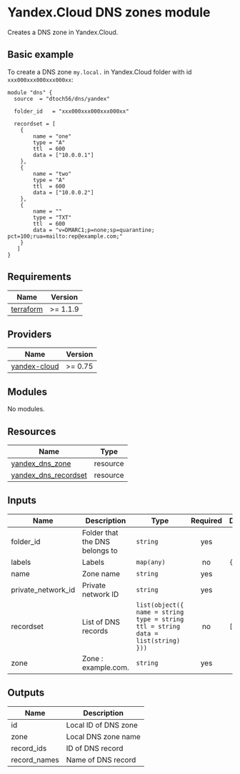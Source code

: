 # Yandex.Cloud DNS zones module

Creates a DNS zone in Yandex.Cloud.

## Basic example

To create a DNS zone `my.local.` in Yandex.Cloud folder with id `xxx000xxx000xxx000xx`:

```hcl
module "dns" {
  source  = "dtoch56/dns/yandex"

  folder_id   = "xxx000xxx000xxx000xx"

  recordset = [
    {
        name = "one"
        type = "A"
        ttl  = 600
        data = ["10.0.0.1"]
    },
    {
        name = "two"
        type = "A"
        ttl  = 600
        data = ["10.0.0.2"]
    },
    {
        name = ""
        type = "TXT"
        ttl  = 600
        data = "v=DMARC1;p=none;sp=quarantine; pct=100;rua=mailto:rep@example.com;"
    }
   ]
}
```

## Requirements

| Name                                            | Version  |
|-------------------------------------------------|----------|
| [terraform](https://www.terraform.io/downloads) | >= 1.1.9 |

## Providers

| Name                                                                                    | Version |
|-----------------------------------------------------------------------------------------|---------|
| [yandex-cloud](https://registry.terraform.io/providers/yandex-cloud/yandex/latest/docs) | >= 0.75 |

## Modules

No modules.

## Resources

| Name                                                                                                                           | Type     |
|--------------------------------------------------------------------------------------------------------------------------------|----------|
| [yandex_dns_zone](https://registry.terraform.io/providers/yandex-cloud/yandex/latest/docs/resources/yandex_dns_zone)           | resource |
| [yandex_dns_recordset](https://registry.terraform.io/providers/yandex-cloud/yandex/latest/docs/resources/yandex_dns_recordset) | resource |
## Inputs

| Name                 | Description                    | Type                                                                             | Required | Default |
|----------------------|--------------------------------|----------------------------------------------------------------------------------|:--------:|---------|
| folder_id            | Folder that the DNS belongs to | `string`                                                                         |   yes    |         |
| labels               | Labels                         | `map(any)`                                                                       |    no    | `{}`    |
| name                 | Zone name                      | `string`                                                                         |   yes    |         |
| private\_network\_id | Private network ID             | `string`                                                                         |   yes    |         |
| recordset            | List of DNS records            | `list(object({ name = string type = string ttl = string data = list(string) }))` |    no    | `[]`    |
| zone                 | Zone : example.com.            | `string`                                                                         |   yes    |         |


## Outputs

| Name          | Description          |
|---------------|----------------------|
| id            | Local ID of DNS zone |
| zone          | Local DNS zone name  |
| record\_ids   | ID of DNS record     |
| record\_names | Name of DNS record   |

